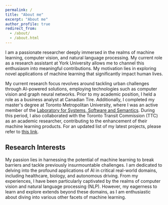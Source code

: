 ```yaml
---
permalink: /
title: "About me"
excerpt: "About me"
author_profile: true
redirect_from: 
  - /about/
  - /about.html
---
```


I am a passionate researcher deeply immersed in the realms of machine learning, computer vision, and natural language processing. My current role as a research assistant at York University allows me to channel this enthusiasm into meaningful contributions. My motivation lies in exploring novel applications of machine learning that significantly impact human lives.

My current research focus revolves around tackling urban challenges through AI-powered solutions, employing technologies such as computer vision and graph neural networks. Prior to my academic position, I held a role as a business analyst at Canadian Tire. Additionally, I completed my master's degree at Toronto Metropolitan University, where I was an active member of the <a href="https://ls3.rnet.torontomu.ca/" target="_blank">Laboratory for Systems, Software and Semantics</a>. During this period, I also collaborated with the Toronto Transit Commission (TTC) as an academic researcher, contributing to the enhancement of their machine learning products. For an updated list of my latest projects, please refer to [this link](projects.md).



## Research Interests
My passion lies in harnessing the potential of machine learning to break barriers and tackle previously insurmountable challenges. I am dedicated to delving into the profound applications of AI in critical real-world domains, including healthcare, biology, and autonomous driving. From my experiences, I have been particularly captivated by the realms of computer vision and natural language processing (NLP). However, my eagerness to learn and explore extends beyond these domains, as I am enthusiastic about diving into various other facets of machine learning.







